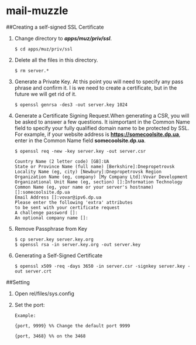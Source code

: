 mail-muzzle
===========

##Creating a self-signed SSL Certificate
 1. Change directory to ***apps/muz/priv/ssl***.

     `$ cd apps/muz/priv/ssl`

 2. Delete all the files in this directory.

     `$ rm server.*`

 3. Generate a Private Key. At this point you will need to specify any pass phrase and confirm it. I
is we need to create a certificate, but in the future we will get rid of it.

     `$ openssl genrsa -des3 -out server.key 1024`

 4. Generate a Certificate Signing Request.When generating a CSR, you will 
be asked to answer a few questions. It isimportant in the Common Name 
field to specify your fully qualified domain name to be protected by SSL.
For example, if your website address is **https://somecoolsite.dp.ua**,
enter in the Common Name field **somecoolsite.dp.ua**.

    ~~~
    $ openssl req -new -key server.key -out server.csr
    
    Country Name (2 letter code) [GB]:UA
    State or Province Name (full name) [Berkshire]:Dnepropetrovsk
    Locality Name (eg, city) [Newbury]:Dnepropetrovsk Region
    Organization Name (eg, company) [My Company Ltd]:Vovar Development
    Organizational Unit Name (eg, section) []:Information Technology
    Common Name (eg, your name or your server's hostname) []:somecoolsite.dp.ua
    Email Address []:vovar@ipv6.dp.ua
    Please enter the following 'extra' attributes
    to be sent with your certificate request
    A challenge password []:
    An optional company name []:
    ~~~

 5. Remove Passphrase from Key

    ~~~
    $ cp server.key server.key.org
    $ openssl rsa -in server.key.org -out server.key
    ~~~

 6. Generating a Self-Signed Certificate

     `$ openssl x509 -req -days 3650 -in server.csr -signkey
     server.key -out server.crt`

##Setting

1. Open rel/files/sys.config
2. Set the port:

    ~~~
    Example:
    
    {port, 9999} %% Change the default port 9999
    
    {port, 3468} %% on the 3468
    ~~~
